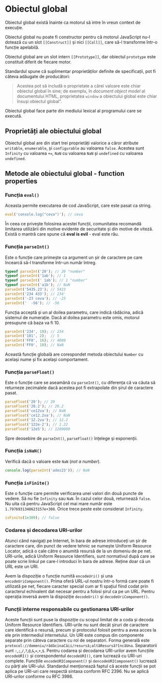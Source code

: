 # Obiectul global

Obiectul global există înainte ca motorul să intre în vreun context de execuție.

Obiectul global nu poate fi constructor pentru că motorul JavaScript nu-l dotează cu un slot `[[Construct]]` și nici `[[Call]]`, care să-l transforme într-o funcție apelabilă.

Obiectul global are un slot intern `[[Prototype]]`, dar obiectul `prototype` este constituit diferit de fiecare motor.

Standardul spune că suplimentar proprietăților definite de specificații, pot fi câteva adăugate de producători:

> Acestea pot să includă o proprietate a cărei valoare este chiar obiectul global în sine; de exemplu, în *document object model* al documentului HTML, proprietatea `window` a obiectului global este chiar însuși obiectul global”.

Obiectul global face parte din mediului lexical al programului care se execută.

## Proprietăți ale obiectului global

Obiectul global are din start trei proprietăți valorice a căror atribute `writable`, `enumerable`, și `configurable` au valoarea `false`. Acestea sunt `Infinity` cu valoarea `+∞`, `NaN` cu valoarea `NaN` și `undefined` cu valoarea `undefined`.

## Metode ale obiectului global - function properties

### Funcția `eval()`

Aceasta permite executarea de cod JavaScript, care este pasat ca string.

```javascript
eval('console.log("ceva")'); // ceva
```

În ceea ce privește folosirea acestei funcții, comunitatea recomandă limitarea utilizării din motive evidente de securitate și din motive de viteză. Există o mantră care spune că **eval is evil** - eval este rău.

### Funcția `parseInt()`

Este o funcție care primește ca argument un șir de caractere pe care încearcă să-l transforme într-un număr întreg.

```javascript
typeof parseInt('20'); // 20 "number"
typeof parseInt('1ab'); // 1
typeof parseInt(' 1ab'); // 1 "number"
typeof parseInt('a1b'); // NaN
parseInt('5435.23'); // 5423
parseInt('234 433'); // 234'
parseInt('-23 ceva'); // -23
parseInt('  -56'); // -56
```

Funcția acceptă și un al doilea parametru, care indică rădăcina, adică sistemul de numerație. Dacă al doilea parametru este omis, motorul presupune că baza va fi 10.

```javascript
parseInt('234', 10); // 234
parseInt('101', 2);  // 5
parseInt('FF0', 16); // 4080
parseInt('FF0', 10); // NaN
```

Această funcție globală are corespondet metoda obiectului `Number` cu același nume și fix același comportament.

### Funcția `parseFloat()`

Este o funcție care se aseamănă cu `parseInt()`, cu diferența că va căuta să returneze zecimalele dacă acestea pot fi extrapolate din șirul de caractere pasat.

```javascript
parseFloat('20'); // 20
parseFloat('20.2'); // 20.2
parseFloat('ce12va'); // NaN
parseFloat('ce12.2va'); // NaN
parseFloat('12.2va'); // 12.2
parseFloat('122e-2'); // 1.22
parseFloat('12e5'); // 1200000
```

Spre deosebire de `parseInt()`, `parseFloat()` înțelege și exponenții.

### Funcția `isNaN()`

Verifică dacă o valoare este `NaN` (*not a number*).

```javascript
console.log(parseInt('ades23')); // NaN
```

### Funcția `isFinite()`

Este o funcție care permite verificarea unei valori din două puncte de vedere. Să nu fie `Infinity` sau `NaN`. În cazul celor două, returnează `false`. Nu uita că pentru JavaScript cel mai mare număr este `1.7976931348623157e+308`. Orice trece peste este considerat `Infinity`.

```javascript
isFinite(1e309); // false
```

### Codarea și decodarea URI-urilor

Atunci când navigați pe Internet, în bara de adrese introduceți un șir de caractere care, din punct de vedere tehnic se numește Uniform Resource Locator, adică o cale către o anumită resursă de la un domeniu de pe net. URI-urile, adică Uniform Resource Identifiers, sunt normativul după care se poate scrie linkul pe care-l introduci în bara de adrese. Reține doar că un URL este un URI.

Avem la dispoziție o funcție numită `encodeUri()` și una `encodeUriComponent()`. Prima oferă URL-ul nostru într-o formă care poate fi utilizată pe net, fiecare caracter special cum ar fi spațiul fiind codat prin caracterul echivalent dat necesar pentru a folosi șirul ca pe un URL. Pentru operația inversă avem la dispoziție `decodeUri()` și `decodeUriComponent()`.

### Funcții interne responsabile cu gestionarea URI-urilor

Aceste funcții sunt puse la dispoziție cu scopul limitat de a coda și decoda Uniform Resource Identifiers.
URI-urile nu sunt decât șiruri de caractere care identifică o resursă, precum și protocolul folosit pentru a avea acces la ele prin intermediul internetului.
Un URI este compus din componente separate prin câteva caractere cu rol de separatori. Forma generală este `protocol://domeniu/rădăcinaCăii/resursă;altăResursă?încăUna`. Separatorii sunt `:`,`;`,`/`,`?`,`@`,`&`,`=`,`+`,`$`.
Pentru codarea și decodarea URI-urilor avem funcțiile `encodeURI()` și corespondentul `decodeURI()`, care lucrează cu URI-uri complete. Funcțiile `encodeURIComponent()` și `dencodeURIComponent()` lucrează cu părți ale URI-ului.
Standardul menționează faptul că aceste funcții se pot aplica pe URI-uri care respectă sintaxa conform RFC 2396. Nu se aplică URI-urilor conforme cu RFC 3986.
